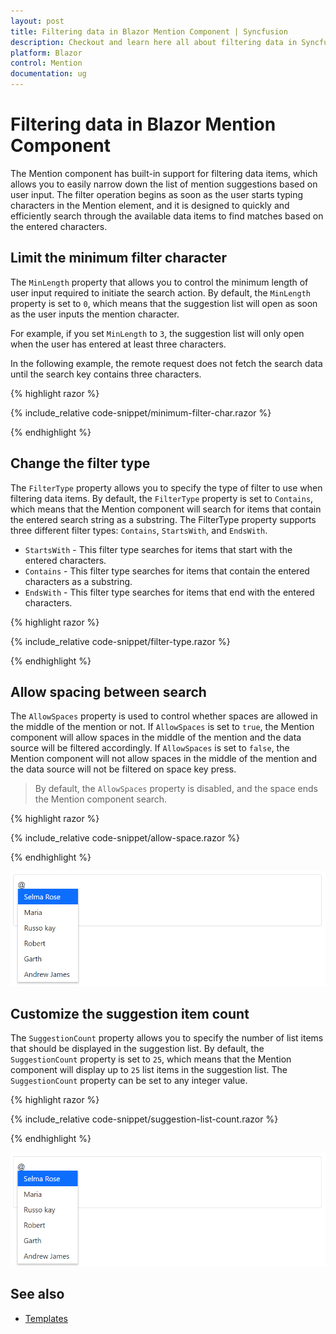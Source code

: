 ```yaml
---
layout: post
title: Filtering data in Blazor Mention Component | Syncfusion
description: Checkout and learn here all about filtering data in Syncfusion Blazor Mention component and much more details.  
platform: Blazor
control: Mention
documentation: ug
---
```


# Filtering data in Blazor Mention Component

The Mention component has built-in support for filtering data items, which allows you to easily narrow down the list of mention suggestions based on user input. The filter operation begins as soon as the user starts typing characters in the Mention element, and it is designed to quickly and efficiently search through the available data items to find matches based on the entered characters.

## Limit the minimum filter character

The `MinLength` property that allows you to control the minimum length of user input required to initiate the search action. By default, the `MinLength` property is set to `0`, which means that the suggestion list will open as soon as the user inputs the mention character.

For example, if you set `MinLength` to `3`, the suggestion list will only open when the user has entered at least three characters.

In the following example, the remote request does not fetch the search data until the search key contains three characters.

{% highlight razor %}

{% include_relative code-snippet/minimum-filter-char.razor %}

{% endhighlight %}

## Change the filter type

The `FilterType` property allows you to specify the type of filter to use when filtering data items. By default, the `FilterType` property is set to `Contains`, which means that the Mention component will search for items that contain the entered search string as a substring. The FilterType property supports three different filter types: `Contains`, `StartsWith`, and `EndsWith`.

* `StartsWith` - This filter type searches for items that start with the entered characters.
* `Contains` - This filter type searches for items that contain the entered characters as a substring.
* `EndsWith` - This filter type searches for items that end with the entered characters.

{% highlight razor %}

{% include_relative code-snippet/filter-type.razor %}

{% endhighlight %}

## Allow spacing between search

The `AllowSpaces` property is used to control whether spaces are allowed in the middle of the mention or not. If `AllowSpaces` is set to `true`, the Mention component will allow spaces in the middle of the mention and the data source will be filtered accordingly. If `AllowSpaces` is set to `false`, the Mention component will not allow spaces in the middle of the mention and the data source will not be filtered on space key press.

> By default, the `AllowSpaces` property is disabled, and the space ends the Mention component search.

{% highlight razor %}

{% include_relative code-snippet/allow-space.razor %}

{% endhighlight %}

![Blazor Mention with allow space between search](./images/blazor-mention-allow-space.png)

## Customize the suggestion item count

The `SuggestionCount` property allows you to specify the number of list items that should be displayed in the suggestion list. By default, the `SuggestionCount` property is set to `25`, which means that the Mention component will display up to `25` list items in the suggestion list. The `SuggestionCount` property can be set to any integer value.

{% highlight razor %}

{% include_relative code-snippet/suggestion-list-count.razor %}

{% endhighlight %}

![Blazor Mention with suggestion item count](./images/blazor-mention-suggestion-list.png)

## See also

* [Templates](./templates)
